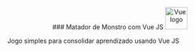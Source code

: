 <p align="center">### Matador de Monstro com Vue JS <a href="https://vuejs.org" target="_blank" rel="noopener noreferrer"><img width="50" src="https://vuejs.org/images/logo.png" alt="Vue logo"></a></p>

Jogo simples para consolidar aprendizado usando Vue JS

